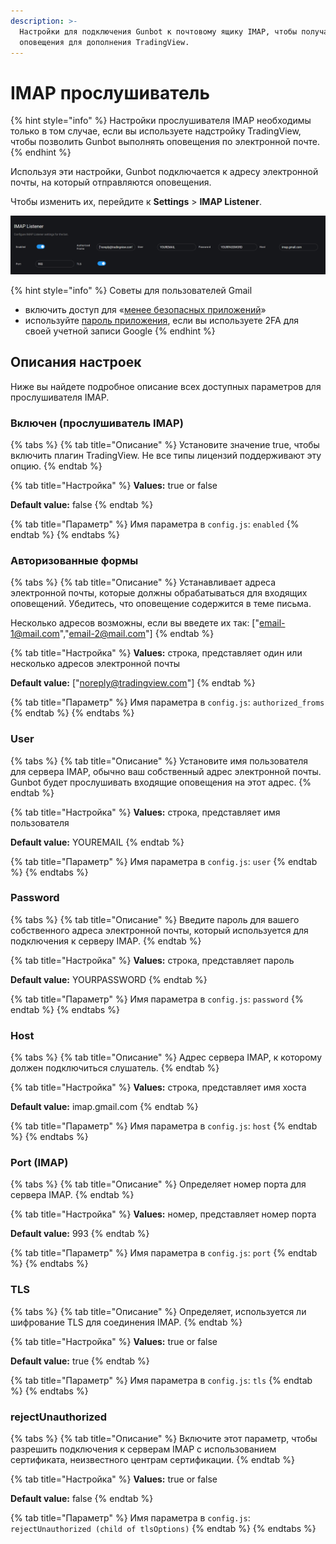 ```yaml
---
description: >-
  Настройки для подключения Gunbot к почтовому ящику IMAP, чтобы получать
  оповещения для дополнения TradingView.
---
```


# IMAP прослушиватель

{% hint style="info" %}
Настройки прослушивателя IMAP необходимы только в том случае, если вы используете надстройку TradingView, чтобы позволить Gunbot выполнять оповещения по электронной почте.
{% endhint %}

Используя эти настройки, Gunbot подключается к адресу электронной почты, на который отправляются оповещения. 

Чтобы изменить их, перейдите к **Settings** &gt; **IMAP Listener**.

![&#x41F;&#x430;&#x440;&#x430;&#x43C;&#x435;&#x442;&#x440;&#x44B; &#x43D;&#x430;&#x441;&#x442;&#x440;&#x43E;&#x435;&#x43A; &#x434;&#x43B;&#x44F; &#x43F;&#x43E;&#x434;&#x43A;&#x43B;&#x44E;&#x447;&#x435;&#x43D;&#x438;&#x44F; Gunbot &#x43A; &#x432;&#x430;&#x448;&#x435;&#x43C;&#x443; &#x43F;&#x43E;&#x447;&#x442;&#x43E;&#x432;&#x43E;&#x43C;&#x443; &#x44F;&#x449;&#x438;&#x43A;&#x443; IMAP.](../.gitbook/assets/assets_-l_rejuz9k0bdqxsqvuh_-lmxt1yf3ouopnscbsy1_-lmxtqzhrd5k5wmakbnm_image.png)

{% hint style="info" %}
Советы для пользователей Gmail

* включить доступ для «[менее безопасных приложений](https://support.google.com/accounts/answer/6010255?hl=en)» 
* используйте [пароль приложения](https://support.google.com/accounts/answer/185833?hl=en), если вы используете 2FA для своей учетной записи Google
{% endhint %}

## Описания настроек

Ниже вы найдете подробное описание всех доступных параметров для прослушивателя IMAP.

### Включен \(прослушиватель IMAP\)

{% tabs %}
{% tab title="Описание" %}
Установите значение true, чтобы включить плагин TradingView. Не все типы лицензий поддерживают эту опцию.
{% endtab %}

{% tab title="Настройка" %}
**Values:** true or false

**Default value:** false
{% endtab %}

{% tab title="Параметр" %}
Имя параметра в `config.js`: `enabled`
{% endtab %}
{% endtabs %}

### Авторизованные формы

{% tabs %}
{% tab title="Описание" %}
Устанавливает адреса электронной почты, которые должны обрабатываться для входящих оповещений. Убедитесь, что оповещение содержится в теме письма. 

Несколько адресов возможны, если вы введете их так: \["email-1@mail.com","email-2@mail.com"\]
{% endtab %}

{% tab title="Настройка" %}
**Values:** строка, представляет один или несколько адресов электронной почты

**Default value:** \["noreply@tradingview.com"\]
{% endtab %}

{% tab title="Параметр" %}
Имя параметра в `config.js`: `authorized_froms`
{% endtab %}
{% endtabs %}

### User <a id="user"></a>

{% tabs %}
{% tab title="Описание" %}
Установите имя пользователя для сервера IMAP, обычно ваш собственный адрес электронной почты. Gunbot будет прослушивать входящие оповещения на этот адрес.
{% endtab %}

{% tab title="Настройка" %}
**Values:** строка, представляет имя пользователя

**Default value:** YOUREMAIL
{% endtab %}

{% tab title="Параметр" %}
Имя параметра в `config.js`: `user`
{% endtab %}
{% endtabs %}

### Password <a id="password"></a>

{% tabs %}
{% tab title="Описание" %}
Введите пароль для вашего собственного адреса электронной почты, который используется для подключения к серверу IMAP.
{% endtab %}

{% tab title="Настройка" %}
**Values:** строка, представляет пароль

**Default value:** YOURPASSWORD
{% endtab %}

{% tab title="Параметр" %}
Имя параметра в `config.js`: `password`
{% endtab %}
{% endtabs %}

### Host <a id="host"></a>

{% tabs %}
{% tab title="Описание" %}
Адрес сервера IMAP, к которому должен подключиться слушатель.
{% endtab %}

{% tab title="Настройка" %}
**Values:** строка, представляет имя хоста

**Default value:** imap.gmail.com
{% endtab %}

{% tab title="Параметр" %}
Имя параметра в `config.js`: `host`
{% endtab %}
{% endtabs %}

### Port \(IMAP\) <a id="port-imap"></a>

{% tabs %}
{% tab title="Описание" %}
Определяет номер порта для сервера IMAP.
{% endtab %}

{% tab title="Настройка" %}
**Values:** номер, представляет номер порта

**Default value:** 993
{% endtab %}

{% tab title="Параметр" %}
Имя параметра в `config.js`: `port`
{% endtab %}
{% endtabs %}

### TLS <a id="tls"></a>

{% tabs %}
{% tab title="Описание" %}
Определяет, используется ли шифрование TLS для соединения IMAP.
{% endtab %}

{% tab title="Настройка" %}
**Values:** true or false

**Default value:** true
{% endtab %}

{% tab title="Параметр" %}
Имя параметра в `config.js`: `tls`
{% endtab %}
{% endtabs %}

### rejectUnauthorized <a id="rejectunauthorized"></a>

{% tabs %}
{% tab title="Описание" %}
Включите этот параметр, чтобы разрешить подключения к серверам IMAP с использованием сертификата, неизвестного центрам сертификации.
{% endtab %}

{% tab title="Настройка" %}
**Values:** true or false

**Default value:** false
{% endtab %}

{% tab title="Параметр" %}
Имя параметра в `config.js`: `rejectUnauthorized (child of tlsOptions)`
{% endtab %}
{% endtabs %}

